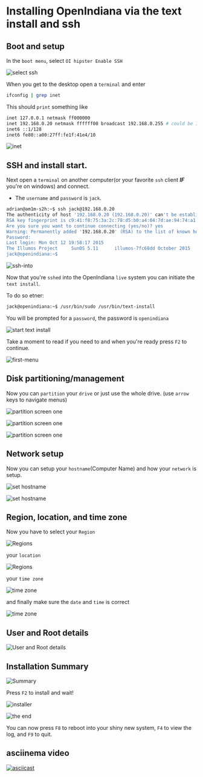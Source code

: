 # Installing OpenIndiana via the text install and ssh

## Boot and setup

In the ```boot menu```, select ```OI hipster Enable SSH```

![select ssh](../images/install/txt/select-ssh.png)

When you get to the desktop open a ```terminal``` and enter

```bash
ifconfig | grep inet
```

This should ```print``` something like

```bash
inet 127.0.0.1 netmask ff000000
inet 192.168.0.20 netmask ffffff00 broadcast 192.168.0.255 # could be 10.0.0.x or another IP range.
inet6 ::1/128
inet6 fe80::a00:27ff:fe1f:41e4/10
```

![inet](../images/install/txt/inet.png)

## SSH and install start.

Next open a ```terminal``` on another computer(or your favorite ```ssh``` client ***IF*** you're on windows) and connect.

- The ```username``` and ```password``` is ```jack```.

```bash
adrian@am1m-s2h:~$ ssh jack@192.168.0.20
The authenticity of host '192.168.0.20 (192.168.0.20)' can't be established.
RSA key fingerprint is c9:41:f8:75:3a:2c:78:d5:b0:a4:04:7d:ae:94:74:a1.
Are you sure you want to continue connecting (yes/no)? yes
Warning: Permanently added '192.168.0.20' (RSA) to the list of known hosts.
Password:
Last login: Mon Oct 12 19:58:17 2015
The Illumos Project     SunOS 5.11      illumos-7fc68dd October 2015
jack@openindiana:~$
```

![ssh-into](../images/install/txt/ssh-into.png)

Now that you're ```sshed``` into the OpenIndiana ```live``` system you can initiate the ```text install```.

To do so etner:

```bash
jack@openindiana:~$ /usr/bin/sudo /usr/bin/text-install
```

You will be prompted for a ```password```, the password is ```openindiana```


![start text install](../images/install/txt/initialize-text-install.png)

Take a moment to read if you need to and when you're ready press ```F2``` to continue.

![first-menu](../images/install/txt/firstmenu.png)

## Disk partitioning/management

Now you can ```partition``` your ```drive``` or just use the whole drive. (use ```arrow``` keys to navigate menus)

![partition screen one](../images/install/txt/partitionscreen1.png)

![partition screen one](../images/install/txt/partitionscreen2.png)

![partition screen one](../images/install/txt/partitionscreen3.png)

## Network setup

Now you can setup your ```hostname```(Computer Name) and how your ```network``` is setup.

![set hostname](../images/install/txt/network1.png)

![set hostname](../images/install/txt/network2.png)

## Region, location, and time zone

Now you have to select your ```Region```

![Regions](../images/install/txt/tz1.png)

your ```location```

![Regions](../images/install/txt/tz2.png)

your ```time zone```

![time zone](../images/install/txt/tz3.png)

and finally make sure the ```date``` and ```time``` is correct

![time zone](../images/install/txt/tz4.png)

## User and Root details

![User and Root details](../images/install/txt/usernroot.png)

## Installation Summary

![Summary](../images/install/txt/summary.png)

Press ```F2``` to install and wait!

![installer](../images/install/txt/install.png)

![the end](../images/install/txt/end.png)

You can now press ```F8``` to reboot into your shiny new system, ```F4``` to view the log, and ```F9``` to quit.

## asciinema video

[![asciicast](https://asciinema.org/a/2trhadpsleybvx0dt1ucekrlz.png)](https://asciinema.org/a/2trhadpsleybvx0dt1ucekrlz)
